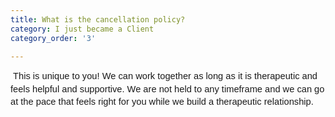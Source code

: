 ```yaml
---
title: What is the cancellation policy?
category: I just became a Client
category_order: '3'

---
```

<p dir="ltr" style="line-height: 1.38; margin-top: 0pt; margin-bottom: 0pt;"><span id="docs-internal-guid-2cb0a6b9-7fff-03d8-7b73-bb6a62c43ff2"><span style="font-size: 11pt; font-family: Arial; background-color: transparent; font-weight: bold; font-variant-numeric: normal; font-variant-east-asian: normal; vertical-align: baseline; white-space: pre-wrap;">&nbsp;</span><span style="font-size: 11pt; font-family: Arial; background-color: transparent; font-variant-numeric: normal; font-variant-east-asian: normal; vertical-align: baseline; white-space: pre-wrap;">This is unique to you! We can work together as long as it is therapeutic and feels helpful and supportive. We are not held to any timeframe and we can go at the pace that feels right for you while we build a therapeutic relationship.</span></span></p>
<p><span id="docs-internal-guid-0cf975cd-7fff-f128-204d-88389582eee2"></span><span style="font-size: 11pt; font-family: Arial; background-color: transparent; font-variant-numeric: normal; font-variant-east-asian: normal; vertical-align: baseline; white-space: pre-wrap;"><br /></span></p>
